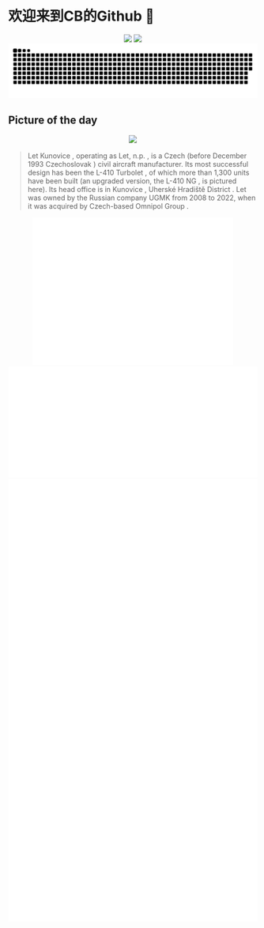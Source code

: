 
# 欢迎来到CB的Github 👋

<div align="center">
  <img height="137px" src="https://github-readme-stats.vercel.app/api?username=SuperCB&show_icons=true&theme=radical" />
  <img height="137px" src="https://github-readme-stats.vercel.app/api/top-langs/?username=SuperCB&hide_title=true&hide_border=true&layout=compact&langs_count=6&text_color=000&icon_color=fff" />
</div>


<div align="center">
    <img src="./contribution-snake/github-contribution-grid-snake.svg" />
</div>



## Picture of the day
<div align="center">
  <img width=400px src="https://upload.wikimedia.org/wikipedia/commons/thumb/e/ea/LET_L-410NG_OK-NGA_ILA_Berlin_2016_09.jpg/750px-LET_L-410NG_OK-NGA_ILA_Berlin_2016_09.jpg" />
</div>

>Let Kunovice , operating as  Let, n.p. , is a Czech (before December 1993  Czechoslovak ) civil aircraft manufacturer. Its most successful design has been the  L-410 Turbolet , of which more than 1,300 units have been built (an upgraded version, the  L-410 NG , is pictured here). Its head office is in  Kunovice ,  Uherské Hradiště District . Let was owned by the Russian company  UGMK  from 2008 to 2022, when it was acquired by Czech-based  Omnipol Group .



<div align="center">
  <img height="300px" src="base_metrics.svg" />
  <img  src="metrics.plugin.calendar.full.svg" />
</div>


<div align="center">
  <img  src="plugin_metrics.svg" /> 
</div>
